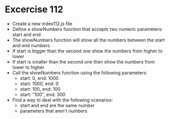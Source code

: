 # Excercise 112

* Create a new index112.js file
* Define a showNumbers function that accepts two numeric parameters: start and end
* The showNumbers function will show all the numbers between the start and end numbers
* If start is bigger than the second one show the numbers from higher to lower
* If start is smaller than the second one then show the numbers from lower to higher
* Call the showNumbers function using the following parameters:
  * start: 0, end: 1000
  * start: 1000, end: 0
  * start: 100, end: 100
  * start: "100", end: 300
* Find a way to deal with the following scenarios:
  * start and end are the same number
  * parameters that aren't numbers
  